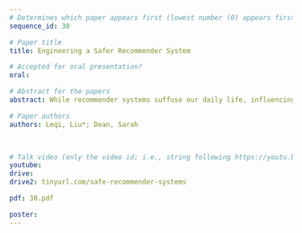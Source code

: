 ```yaml
---
# Determines which paper appears first (lowest number (0) appears first)
sequence_id: 30

# Paper title
title: Engineering a Safer Recommender System

# Accepted for oral presentation?
oral: 

# Abstract for the papers
abstract: While recommender systems suffuse our daily life, influencing information we receive, products we purchase, and beliefs we form, few works have systematically examined the safety of these systems. This can be partly attributed to the complex feedback loops. In this work, we take a systems safety perspective and focus on a particular feedback loop in recommender systems where users react to recommendations they receive. We characterize the difficulties of designing a safe recommender within this feedback loop. Further, we connect the causes of widely covered recommender system failures to flaws of the system in treating the feedback loop. Our analysis suggests lines of future work on designing safer recommender systems and more broadly systems that interact with people psychologically.  

# Paper authors
authors: Leqi, Liu*; Dean, Sarah

 

# Talk video (only the video id; i.e., string following https://youtu.be/)
youtube: 
drive:
drive2: tinyurl.com/safe-recommender-systems

pdf: 30.pdf

poster:  
---
```

